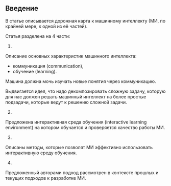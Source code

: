 ## Введение

В статье описывается дорожная карта к машинному интеллекту (МИ, по крайней мере,
к одной из её частей).

Статья разделена на 4 части:

1.
  Описание основных характеристик машинного интеллекта:

  - коммуникация (communication),
  - обучение (learning).

  Машина должна мочь изучать новые понятия через коммуникацию.

  Выдвигается идея, что надо декомпозировать сложную задачу, которую для нас
  должен решать машинный интеллект на более простые подзадачи, которые
  ведут к решению сложной задачи.

2.
  Предложена интерактивная среда обучения (interactive learning environment) на
  котором обучается и проверяется качество работы МИ.

3.
  Описаны методы, которые позволят МИ эффективно использовать интерактивную
  среду обучения.

4.
  Предложенный авторами подход рассмотрен в контексте прошлых и текущих подходов
  к разработке МИ.
